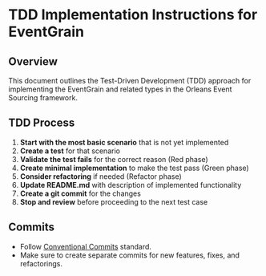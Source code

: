 # TDD Implementation Instructions for EventGrain

## Overview
This document outlines the Test-Driven Development (TDD) approach for implementing the EventGrain and related types in the Orleans Event Sourcing framework.

## TDD Process

1. **Start with the most basic scenario** that is not yet implemented
2. **Create a test** for that scenario
3. **Validate the test fails** for the correct reason (Red phase)
4. **Create minimal implementation** to make the test pass (Green phase)
5. **Consider refactoring** if needed (Refactor phase)
6. **Update README.md** with description of implemented functionality
7. **Create a git commit** for the changes
8. **Stop and review** before proceeding to the next test case

## Commits

- Follow [Conventional Commits](https://www.conventionalcommits.org/en/v1.0.0/) standard.
- Make sure to create separate commits for new features, fixes, and refactorings.